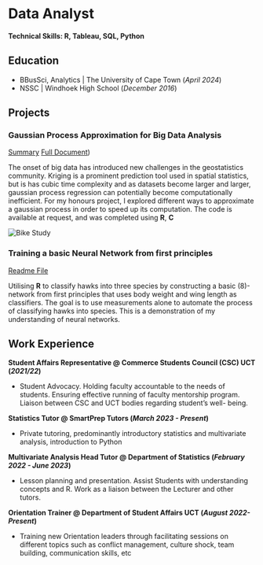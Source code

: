# Data Analyst

#### Technical Skills: R, Tableau, SQL, Python

## Education
- BBusSci, Analytics |  The University of Cape Town (_April 2024_)								       		
- NSSC |                Windhoek High School (_December 2016_)

## Projects
### Gaussian Process Approximation for Big Data Analysis
[Summary](https://drive.google.com/file/d/1BjLjjhXRd49oTYrOswL_LhWnvsaotD1f/view?usp=sharing) [Full Document](https://drive.google.com/file/d/19RFRp5JYcwoebJ0KiAXG5ITHQa5CC3Zz/view?usp=sharing))

The onset of big data has introduced new challenges in the geostatistics community. Kriging is a prominent prediction tool used in spatial statistics, but is has cubic time complexity and as datasets become larger and larger, gaussian process regression can potentially become computationally inefficient. For my honours project, I explored different ways to approximate a gaussian process in order to speed up its computation. The code is available at request, and was completed using **R**, **C**
 
![Bike Study](/assets/img/bike_study.jpeg)      

### Training a basic Neural Network from first principles
[Readme File]([https://github.com/mishanphiri/portfolio/blob/main/Doc.md])

Utilising **R** to classify hawks into three species by constructing a basic (8)-network from first principles that uses body weight and wing length as classifiers. The goal is to use measurements alone to automate the process of classifying hawks into species. This is a demonstration of my understanding of neural networks.
    		

## Work Experience

**Student Affairs Representative @ Commerce Students Council (CSC) UCT (_2021/22_)**
- Student Advocacy. Holding faculty accountable to the needs of students. Ensuring 
effective running of faculty mentorship program. Liaison between CSC and UCT 
bodies regarding student’s well- being.

**Statistics Tutor @ SmartPrep Tutors (_March 2023 - Present_)**
- Private tutoring, predominantly introductory statistics and multivariate analysis, introduction to Python

**Multivariate Analysis Head Tutor @ Department of Statistics (_February 2022 - June 2023_)**
-  Lesson planning and presentation. Assist Students with understanding concepts 
and R. Work as a liaison between the Lecturer and other tutors. 

**Orientation Trainer @ Department of Student Affairs UCT (_August 2022-Present_)**
- Training new Orientation leaders through facilitating sessions on different topics 
such as conflict management, culture shock, team building, communication skills, 
etc

